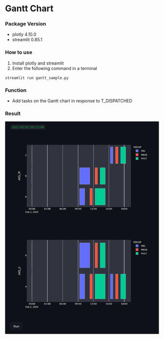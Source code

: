 # Gantt Chart

### Package Version
- plotly 4.10.0
- streamlit 0.85.1

### How to use
1. Install plotly and streamlit
2. Enter the following command in a terminal
```
streamlit run gantt_sample.py
```

### Function
- Add tasks on the Gantt chart in response to T_DISPATCHED

### Result
![gantt](/img/img.png) 
